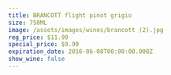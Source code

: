 ```yaml
---
title: BRANCOTT flight pinot grigio
size: 750ML
image: /assets/images/wines/brancott (2).jpg
reg_price: $11.99
special_price: $9.99
expiration_date: 2016-06-08T00:00:00.000Z
show_wine: false
---
```



